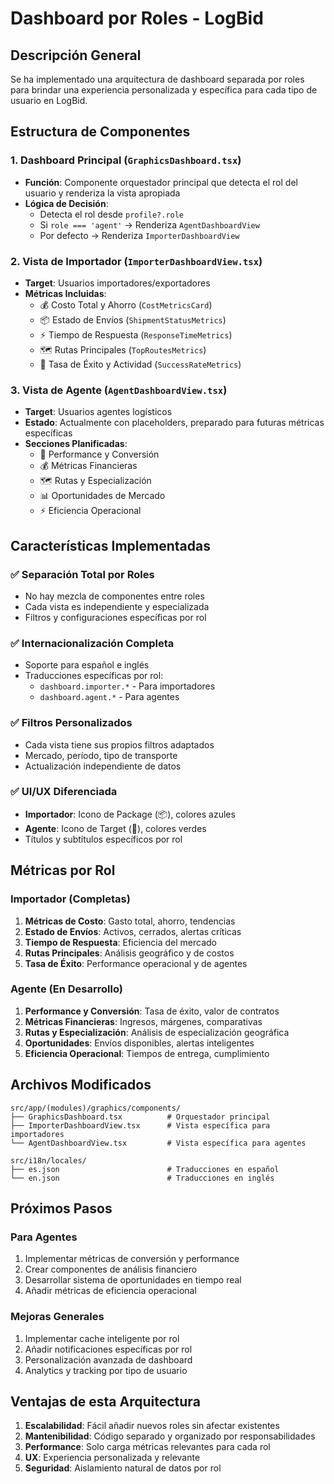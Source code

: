 # Dashboard por Roles - LogBid

## Descripción General

Se ha implementado una arquitectura de dashboard separada por roles para brindar una experiencia personalizada y específica para cada tipo de usuario en LogBid.

## Estructura de Componentes

### 1. Dashboard Principal (`GraphicsDashboard.tsx`)
- **Función**: Componente orquestador principal que detecta el rol del usuario y renderiza la vista apropiada
- **Lógica de Decisión**: 
  - Detecta el rol desde `profile?.role`
  - Si `role === 'agent'` → Renderiza `AgentDashboardView`
  - Por defecto → Renderiza `ImporterDashboardView`

### 2. Vista de Importador (`ImporterDashboardView.tsx`)
- **Target**: Usuarios importadores/exportadores
- **Métricas Incluidas**:
  - 💰 Costo Total y Ahorro (`CostMetricsCard`)
  - 📦 Estado de Envíos (`ShipmentStatusMetrics`)
  - ⚡ Tiempo de Respuesta (`ResponseTimeMetrics`)
  - 🗺️ Rutas Principales (`TopRoutesMetrics`)
  - 🎯 Tasa de Éxito y Actividad (`SuccessRateMetrics`)

### 3. Vista de Agente (`AgentDashboardView.tsx`)
- **Target**: Usuarios agentes logísticos
- **Estado**: Actualmente con placeholders, preparado para futuras métricas específicas
- **Secciones Planificadas**:
  - 🎯 Performance y Conversión
  - 💰 Métricas Financieras
  - 🗺️ Rutas y Especialización
  - 📊 Oportunidades de Mercado
  - ⚡ Eficiencia Operacional

## Características Implementadas

### ✅ Separación Total por Roles
- No hay mezcla de componentes entre roles
- Cada vista es independiente y especializada
- Filtros y configuraciones específicas por rol

### ✅ Internacionalización Completa
- Soporte para español e inglés
- Traducciones específicas por rol:
  - `dashboard.importer.*` - Para importadores
  - `dashboard.agent.*` - Para agentes

### ✅ Filtros Personalizados
- Cada vista tiene sus propios filtros adaptados
- Mercado, período, tipo de transporte
- Actualización independiente de datos

### ✅ UI/UX Diferenciada
- **Importador**: Icono de Package (📦), colores azules
- **Agente**: Icono de Target (🎯), colores verdes
- Títulos y subtítulos específicos por rol

## Métricas por Rol

### Importador (Completas)
1. **Métricas de Costo**: Gasto total, ahorro, tendencias
2. **Estado de Envíos**: Activos, cerrados, alertas críticas
3. **Tiempo de Respuesta**: Eficiencia del mercado
4. **Rutas Principales**: Análisis geográfico y de costos
5. **Tasa de Éxito**: Performance operacional y de agentes

### Agente (En Desarrollo)
1. **Performance y Conversión**: Tasa de éxito, valor de contratos
2. **Métricas Financieras**: Ingresos, márgenes, comparativas
3. **Rutas y Especialización**: Análisis de especialización geográfica
4. **Oportunidades**: Envíos disponibles, alertas inteligentes
5. **Eficiencia Operacional**: Tiempos de entrega, cumplimiento

## Archivos Modificados

```
src/app/(modules)/graphics/components/
├── GraphicsDashboard.tsx          # Orquestador principal
├── ImporterDashboardView.tsx      # Vista específica para importadores
└── AgentDashboardView.tsx         # Vista específica para agentes

src/i18n/locales/
├── es.json                        # Traducciones en español
└── en.json                        # Traducciones en inglés
```

## Próximos Pasos

### Para Agentes
1. Implementar métricas de conversión y performance
2. Crear componentes de análisis financiero
3. Desarrollar sistema de oportunidades en tiempo real
4. Añadir métricas de eficiencia operacional

### Mejoras Generales
1. Implementar cache inteligente por rol
2. Añadir notificaciones específicas por rol
3. Personalización avanzada de dashboard
4. Analytics y tracking por tipo de usuario

## Ventajas de esta Arquitectura

1. **Escalabilidad**: Fácil añadir nuevos roles sin afectar existentes
2. **Mantenibilidad**: Código separado y organizado por responsabilidades
3. **Performance**: Solo carga métricas relevantes para cada rol
4. **UX**: Experiencia personalizada y relevante
5. **Seguridad**: Aislamiento natural de datos por rol 